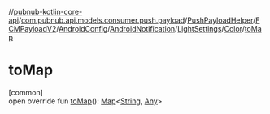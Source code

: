 //[pubnub-kotlin-core-api](../../../../../../../../index.md)/[com.pubnub.api.models.consumer.push.payload](../../../../../../index.md)/[PushPayloadHelper](../../../../../index.md)/[FCMPayloadV2](../../../../index.md)/[AndroidConfig](../../../index.md)/[AndroidNotification](../../index.md)/[LightSettings](../index.md)/[Color](index.md)/[toMap](to-map.md)

# toMap

[common]\
open override fun [toMap](to-map.md)(): [Map](https://kotlinlang.org/api/latest/jvm/stdlib/kotlin-stdlib/kotlin.collections/-map/index.html)&lt;[String](https://kotlinlang.org/api/latest/jvm/stdlib/kotlin-stdlib/kotlin/-string/index.html), [Any](https://kotlinlang.org/api/latest/jvm/stdlib/kotlin-stdlib/kotlin/-any/index.html)&gt;
